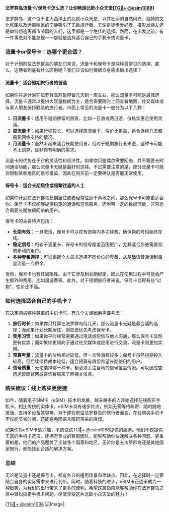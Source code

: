 **法罗群岛流量卡/保号卡怎么选？让你畅游北欧小众天堂[[TG💪+ @esim1088](https://t.me/s/esim1088)]**

法罗群岛，这个位于北大西洋上的北欧小众天堂，以其壮丽的自然风光、独特的文化氛围以及远离喧嚣的宁静吸引了无数旅行者。无论是徒步爱好者、摄影发烧友还是单纯想逃离都市喧嚣的人们，这里都是一个绝佳的选择。然而，在出发之前，有一件事绝对不能忽视——那就是选择适合自己的手机卡或流量卡。

### **流量卡or保号卡：选哪个更合适？**

对于计划前往法罗群岛的朋友们来说，流量卡和保号卡是两种最常见的选择。那么，这两者到底有什么区别呢？我们应该如何根据自身需求做出选择？

#### **流量卡：适合短期旅行者的首选**
如果你只是计划在法罗群岛短暂停留几天到一周左右，那么流量卡可能是最佳选择。流量卡通常以提供大容量数据为主，适合需要随时上网查看地图、社交媒体或与家人朋友保持联系的旅行者。市面上常见的流量卡一般分为以下几种：

1. **日流量卡**：适用于短期停留的游客，比如一日游或两日游，价格实惠且使用灵活。
2. **周流量卡**：如果行程较长，可以选择周流量卡，性价比更高，适合连续几天都需要网络支持的情况。
3. **月流量卡**：虽然听起来适合长期使用者，但对于短期旅行者来说，这种卡可能不太划算，除非你有明确的需求。

流量卡的优势在于它的灵活性和经济性。如果你只是偶尔需要网络，并不需要长时间通话功能，那么流量卡无疑是最好的选择。不过需要注意的是，部分流量卡可能会限制某些地区的信号覆盖，因此在购买前一定要确认是否能正常使用。

#### **保号卡：适合长期居住或频繁往返的人士**
如果你计划在法罗群岛长期居住或者经常往返于两地之间，那么保号卡可能更适合你。保号卡不仅能够提供稳定的通话和短信服务，还附带一定的数据流量，非常适合需要长期依赖网络的用户。

保号卡的主要特点包括：
- **长期有效**：一旦激活，保号卡可以在有效期内多次续费，确保你的号码始终在线。
- **稳定信号**：相较于流量卡，保号卡的信号覆盖范围更广，尤其适合那些需要频繁移动的用户。
- **多种套餐选择**：可以根据个人需求选择不同价位的套餐，从基础语音通话到海量流量一应俱全。

当然，保号卡也有其局限性。由于它涉及到长期绑定，因此在使用过程中可能会产生额外的费用，比如漫游费等。此外，对于短期旅行者来说，保号卡显得有些“过剩”，性价比不高。

### **如何选择适合自己的手机卡？**

在决定购买哪种类型的手机卡时，有几个关键因素需要考虑：

1. **旅行时长**：如果你只打算在法罗群岛待几天，那么流量卡无疑是最合适的选择；而如果计划长期居住，则应该优先考虑保号卡。
2. **使用习惯**：如果你平时经常需要通过电话或短信与他人沟通，那么保号卡显然更有优势；而如果你更倾向于通过社交媒体或应用进行交流，流量卡则更加实用。
3. **预算考量**：流量卡的价格相对较低，但一次性消费较多；保号卡虽然初期投入较高，但后续续费成本较低，适合预算有限但希望长期使用的用户。
4. **信号质量**：无论选择哪一种卡，都必须关注当地的信号覆盖情况。可以通过查询运营商官网或咨询客服来了解相关信息。

### **购买建议：线上购买更便捷**

如今，随着电子SIM卡（eSIM）技术的发展，越来越多的人开始选择在线购买手机卡。相比传统的实体卡，eSIM卡具有诸多优点，例如无需等待邮寄、随时随地激活、支持多设备兼容等。对于即将前往法罗群岛的旅行者而言，在线购买手机卡不仅能节省时间，还能避免因语言障碍带来的麻烦。

如果你对eSIM卡感兴趣，不妨试试TG💪+ @esim1088提供的服务。他们不仅提供丰富的手机卡选项，还拥有专业的客服团队，能够帮助你快速解决各种问题。更重要的是，他们的产品覆盖了全球多个国家和地区，无论你是去法罗群岛还是其他国家旅行，都能找到合适的解决方案。

### **总结**

无论是流量卡还是保号卡，都有各自的适用场景和优缺点。因此，在选择时一定要结合自身的实际需求来进行判断。同时，随着科技的进步，eSIM卡正逐渐成为一种趋势，为我们的出行带来了更多的便利。希望这篇指南能够帮助你在法罗群岛之旅中轻松搞定手机卡问题，尽情享受这片北欧小众天堂的魅力！

[[TG💪+ @esim1088](https://t.me/s/esim1088) ![Image](https://i.postimg.cc/4NQfJmqS/Snipaste-2025-05-13-00-14-12.png)]